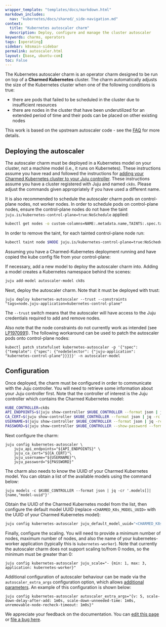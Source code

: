 ```yaml
---
wrapper_template: "templates/docs/markdown.html"
markdown_includes:
  nav: "kubernetes/docs/shared/_side-navigation.md"
context:
  title: "Kubernetes autoscaler charm"
  description: Deploy, configure and manage the cluster autoscaler
keywords: charms, operators
tags: [operating]
sidebar: k8smain-sidebar
permalink: autoscaler.html
layout: [base, ubuntu-com]
toc: False
---
```


The Kubernetes autoscaler charm is an operator charm designed to be run on top
of a **Charmed Kubernetes** cluster. The charm automatically adjusts
the size of the Kubernetes cluster when one of the following conditions is true:

 - there are pods that failed to be scheduled in the cluster due to insufficient resources
 - there are nodes in the cluster that have been underutilized for an extended
   period of time and their pods can be placed on other existing nodes

This work is based on the upstream autoscaler code - see the [FAQ][] for more details.

## Deploying the autoscaler

The autoscaler charm must be deployed in a Kubernetes model on your cluster, not
a machine model (i.e., it runs on Kubernetes). These instructions assume you 
have read and followed the instructions for 
[adding your Charmed Kubernetes cluster to your Juju controller][kubernetes-operators]. 
These instructions assume you have a cluster registered with Juju and named `ck8s`. Please 
adjust the commands given appropriately if you have used a different name.

It is also recommended to schedule the autoscaler charm pods on
control-plane nodes, not worker nodes. In order to schedule pods on
control-plane nodes, ensure the control-plane nodes do not have the taint
`juju.is/kubernetes-control-plane=true:NoSchedule` applied:

```bash
kubectl get nodes -o custom-columns=NAME:.metadata.name,TAINTS:.spec.taints --no-headers
```

In order to remove the taint, for each tainted control-plane node run:

```bash
kubectl taint node $NODE juju.is/kubernetes-control-plane=true:NoSchedule-
```

Assuming you have a Charmed-Kubernetes deployment running and have copied the kube config file from your control-plane:


If necessary, add a new model to deploy the autoscaler charm into. Adding a model creates a Kubernetes namespace behind the scenes:

```bash
juju add-model autoscaler-model ck8s
```

Next, deploy the autoscaler charm. Note that it must be deployed with trust:

```
juju deploy kubernetes-autoscaler --trust --constraints "tags=node.juju-application=kubernetes-control-plane"
```

The `--trust` switch means that the autoscaler will have access to the Juju credentials required to add and remove nodes.

Also note that the node constraints do not currently work as intended (see [LP1970991](https://bugs.launchpad.net/juju/+bug/1970991)). The following workaround can be used to patch the autoscaler pods onto control-plane nodes:

```
kubectl patch statefulset kubernetes-autoscaler -p '{"spec": {"template": {"spec": {"nodeSelector": {"juju-application": "kubernetes-control-plane"}}}}}' -n autoscaler-model
```

## Configuration

Once deployed, the charm must be configured in order to communicate with the Juju controller.
You will need to retrieve some information about your Juju controller first. Note that the controller of interest is the Juju controller which contains the Charmed Kubernetes model:

```bash
KUBE_CONTROLLER=ck8s
API_ENDPOINTS=$(juju show-controller $KUBE_CONTROLLER --format json | jq -rc '.[].details["api-endpoints"] | join(",")' )
CA_CERT=$(juju show-controller $KUBE_CONTROLLER --format json | jq -rc '.[].details["ca-cert"]' | base64 -w0)
USERNAME=$(juju show-controller $KUBE_CONTROLLER --format json | jq -rc '.[].account.user')
PASSWORD=$(juju show-controller $KUBE_CONTROLLER --show-password --format json | jq -rc '.[].account.password')
```

Next configure the charm:

```
juju config kubernetes-autoscaler \
	juju_api_endpoints="${API_ENDPOINTS}" \
	juju_ca_cert="${CA_CERT}"\
	juju_username="${USERNAME}"\
	juju_password="${PASSWORD}"
```

The charm also needs to know the UUID of your Charmed Kubernetes model. You can obtain a list of the available models using the command below:

```
juju models -c $KUBE_CONTROLLER --format json | jq -cr '.models[]|{name,"model-uuid"}'
```

Obtain the UUID of the Charmed Kubernetes model from the list, then configure
the default model UUID (replace `<CHARMED_K8s_MODEL_UUID>` with the UUID of your
Charmed Kubernetes model):

```bash
juju config kubernetes-autoscaler juju_default_model_uuid="<CHARMED_K8s_MODEL_UUID>"
```

Finally, configure the scaling. You will need to provide a minimum number of
nodes, maximum number of nodes, and also the name of your kubernetes-worker
application (typically this is `kubernetes-worker`). Note that currently the
autoscaler charm does not support scaling to/from 0 nodes, so the minimum must
be greater than 0:

```
juju config kubernetes-autoscaler juju_scale="- {min: 1, max: 3, application: kubernetes-worker}"
```

Additional configuration of autoscaler behaviour can be made via the `autoscaler_extra_args` configuration option, which allows [additional parameters](https://github.com/charmed-kubernetes/autoscaler/blob/juju/cluster-autoscaler/FAQ.md#what-are-the-parameters-to-ca). An example of this configuration is shown below:

```
juju config kubernetes-autoscaler autoscaler_extra_args="{v: 5, scale-down-delay-after-add: 1m0s, scale-down-unneeded-time: 1m0s, unremovable-node-recheck-timeout: 1m0s}"
```


<!-- LINKS -->
[Kubernetes-operators]: /kubernetes/docs/kubernetes-operators
[FAQ]: https://github.com/kubernetes/autoscaler/blob/master/cluster-autoscaler/FAQ.md
[Multus]: /kubernetes/docs/cni-multus

<!-- FEEDBACK -->
<div class="p-notification--information">
  <div class="p-notification__content">
    <p class="p-notification__message">We appreciate your feedback on the documentation. You can
    <a href="https://github.com/charmed-kubernetes/kubernetes-docs/edit/main/pages/k8s/autoscaler.md" >edit this page</a>
    or
    <a href="https://github.com/charmed-kubernetes/kubernetes-docs/issues/new" >file a bug here</a>.</p>
  </div>
</div>
